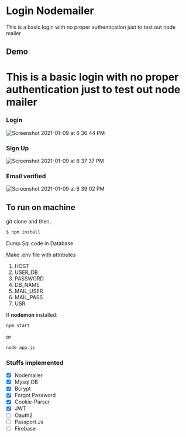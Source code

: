 # Login Nodemailer 
This is a basic login with no proper authentication just to test out node mailer

## Demo
# This is a basic login with no proper authentication just to test out node mailer

### Login
![Screenshot 2021-01-09 at 6 36 44 PM](https://user-images.githubusercontent.com/55324916/104092396-acfacb80-52a9-11eb-80ff-ec6511539c7a.png)
### Sign Up
![Screenshot 2021-01-09 at 6 37 37 PM](https://user-images.githubusercontent.com/55324916/104092411-c69c1300-52a9-11eb-8412-f6aeac39a699.png)
### Email verified
![Screenshot 2021-01-09 at 6 39 02 PM](https://user-images.githubusercontent.com/55324916/104092442-006d1980-52aa-11eb-8a9c-a7c84e5370e7.png)

## To run on machine
git clone and then,
```sh
$ npm install
```
Dump Sql code in Database

Make .env file with attributes 

1. HOST 
2. USER_DB 
3. PASSWORD
4. DB_NAME
5. MAIL_USER
6. MAIL_PASS
7. USR

If **nodemon** installed: 

```sh
npm start
``` 

or

```sh
node app.js
```

### Stuffs implemented

- [x] Nodemailer
- [x] Mysql DB
- [x] Bcrypt
- [x] Forgot Password
- [x] Cookie-Parser
- [x] JWT
- [ ] Oauth2
- [ ] Passport.Js
- [ ] Firebase
